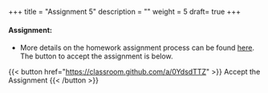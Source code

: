 +++
title = "Assignment 5"
description = ""
weight = 5
draft= true
+++


#### Assignment:
- More details on the homework assignment process can be found [here](/mgmt6560-sp18/assignments/). The button to accept the assignment is below.

{{< button href="https://classroom.github.com/a/0YdsdTTZ" >}} Accept the Assignment {{< /button >}}
